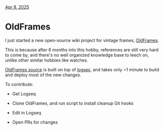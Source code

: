 [Apr 8, 2025](/blog/2025)

# OldFrames

I just started a new open-source wiki project for vintage frames,
[OldFrames](https://oldframes.github.io/wiki/).

This is because after 6 months into this hobby, references are still
very hard to come by, and there's no well organized knowledge base to leech on,
unlike other similar hobbies like watches.

[OldFrames source](https://github.com/OldFrames/wiki) is built on top of [logsex](https://github.com/soyart/logsex),
and takes only ~1 minute to build and deploy most of the new changes.

To contribute:

- Get Logseq

- Clone OldFrames, and run script to install cleanup Git hooks

- Edit in Logseq

- Open PRs for changes
